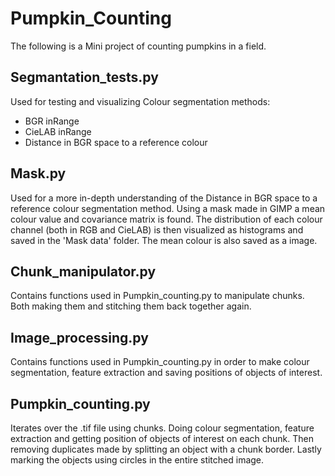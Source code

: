 # Pumpkin_Counting
The following is a Mini project of counting pumpkins in a field.

## Segmantation_tests.py
Used for testing and visualizing Colour segmentation methods:
- BGR inRange
- CieLAB inRange
- Distance in BGR space to a reference colour

## Mask.py
Used for a more in-depth understanding of the Distance in BGR space to a reference colour segmentation method.
Using a mask made in GIMP a mean colour value and covariance matrix is found.
The distribution of each colour channel (both in RGB and CieLAB) is then visualized as histograms and saved in the 'Mask data' folder. The mean colour is also saved as a image.

## Chunk_manipulator.py
Contains functions used in Pumpkin_counting.py to manipulate chunks. Both making them and stitching them back together again.

## Image_processing.py
Contains functions used in Pumpkin_counting.py in order to make colour segmentation, feature extraction and saving positions of objects of interest.

## Pumpkin_counting.py
Iterates over the .tif file using chunks. Doing colour segmentation, feature extraction and getting position of objects of interest on each chunk.
Then removing duplicates made by splitting an object with a chunk border.
Lastly marking the objects using circles in the entire stitched image. 

